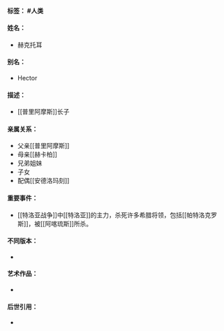 #### 标签： #人类
#### 姓名：
- 赫克托耳
#### 别名：
- Hector
#### 描述：
- [[普里阿摩斯]]长子
#### 亲属关系：
- 父亲[[普里阿摩斯]]
- 母亲[[赫卡柏]]
- 兄弟姐妹
- 子女
- 配偶[[安德洛玛刻]]
#### 重要事件：
- [[特洛亚战争]]中[[特洛亚]]的主力，杀死许多希腊将领，包括[[帕特洛克罗斯]]，被[[阿喀琉斯]]所杀。
#### 不同版本：
- 
#### 艺术作品：
- 
#### 后世引用：
- 